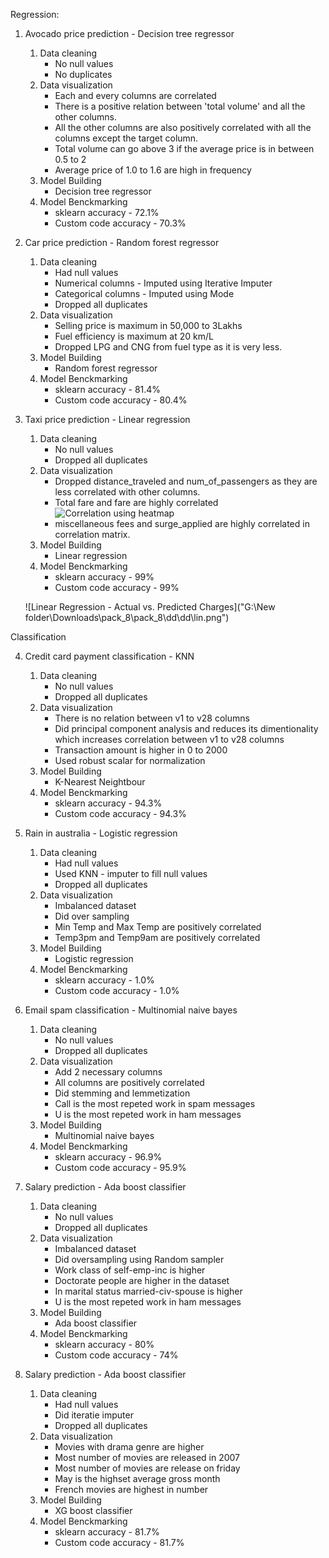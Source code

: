 Regression:

1. Avocado price prediction - Decision tree regressor
    1. Data cleaning
        * No null values
        * No duplicates
    2. Data visualization
        * Each and every columns are correlated
        * There is a positive relation between 'total volume' and all the other columns.
        * All the other columns are also positively correlated with all the columns except the target column.
        * Total volume can go above 3 if the average price is in between 0.5 to 2
        * Average price of 1.0 to 1.6 are high in frequency
    3. Model Building
        * Decision tree regressor
    4. Model Benckmarking
        * sklearn accuracy - 72.1%
        * Custom code accuracy - 70.3%

2. Car price prediction - Random forest regressor
    1. Data cleaning
        * Had null values
        * Numerical columns - Imputed using Iterative Imputer
        * Categorical columns - Imputed using Mode
        * Dropped all duplicates
    2. Data visualization
        * Selling price is maximum in 50,000 to 3Lakhs
        * Fuel efficiency is maximum at 20 km/L
        * Dropped LPG and CNG from fuel type as it is very less.
    3. Model Building
        * Random forest regressor
    4. Model Benckmarking
        * sklearn accuracy - 81.4%
        * Custom code accuracy - 80.4%

3. Taxi price prediction - Linear regression
    1. Data cleaning
        * No null values
        * Dropped all duplicates
    2. Data visualization
        * Dropped distance_traveled and num_of_passengers as they are less correlated with other columns.
        * Total fare and fare are highly correlated
    ![Correlation using heatmap]("lin.png")
        * miscellaneous fees and surge_applied are highly correlated in correlation matrix.
    3. Model Building
        * Linear regression
    4. Model Benckmarking
        * sklearn accuracy - 99%
        * Custom code accuracy - 99%

    ![Linear Regression - Actual vs. Predicted Charges]("G:\\New folder\\Downloads\\pack_8\\pack_8\\dd\\dd\\lin.png")

Classification

4. Credit card payment classification - KNN
    1. Data cleaning
        * No null values
        * Dropped all duplicates
    2. Data visualization
        * There is no relation between v1 to v28 columns
        * Did principal component analysis and reduces its dimentionality which increases correlation between v1 to v28 columns
        * Transaction amount is higher in 0 to 2000
        * Used robust scalar for normalization
    3. Model Building
        * K-Nearest Neightbour
    4. Model Benckmarking
        * sklearn accuracy - 94.3%
        * Custom code accuracy - 94.3%

5. Rain in australia - Logistic regression
    1. Data cleaning
        * Had null values
        * Used KNN - imputer to fill null values
        * Dropped all duplicates
    2. Data visualization
        * Imbalanced dataset
        * Did over sampling
        * Min Temp and Max Temp are positively correlated 
        * Temp3pm and Temp9am are positively correlated
    3. Model Building
        * Logistic regression
    4. Model Benckmarking
        * sklearn accuracy - 1.0%
        * Custom code accuracy - 1.0%

6. Email spam classification - Multinomial naive bayes
    1. Data cleaning
        * No null values
        * Dropped all duplicates
    2. Data visualization
        * Add 2 necessary columns
        * All columns are positively correlated
        * Did stemming and lemmetization
        * Call is the most repeted work in spam messages
        * U is the most repeted work in ham messages
    3. Model Building
        * Multinomial naive bayes
    4. Model Benckmarking
        * sklearn accuracy - 96.9%
        * Custom code accuracy - 95.9%

7. Salary prediction - Ada boost classifier
    1. Data cleaning
        * No null values
        * Dropped all duplicates
    2. Data visualization
        * Imbalanced dataset
        * Did oversampling using Random sampler
        * Work class of self-emp-inc is higher
        * Doctorate people are higher in the dataset
        * In marital status married-civ-spouse is higher
        * U is the most repeted work in ham messages
    3. Model Building
        * Ada boost classifier
    4. Model Benckmarking
        * sklearn accuracy - 80%
        * Custom code accuracy - 74%

8. Salary prediction - Ada boost classifier
    1. Data cleaning
        * Had null values
        * Did iteratie imputer
        * Dropped all duplicates
    2. Data visualization
        * Movies with drama genre are higher
        * Most number of movies are released in 2007
        * Most number of movies are release on friday
        * May is the highset average gross month
        * French movies are highest in number
    3. Model Building
        * XG boost classifier
    4. Model Benckmarking
        * sklearn accuracy - 81.7%
        * Custom code accuracy - 81.7%
